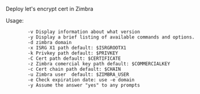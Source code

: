 Deploy let's encrypt cert in  Zimbra                          
                                                                       
Usage:                                                               
                                                           
            -v Display information about what version                             
            -y Display a brief listing of available commands and options. 
            -d zimbra domain                                              
            -x ISRG X1 path default: $ISRGROOTX1                          
            -k Privkey path default: $PRIVKEY                             
            -C Cert path default: $CERTIFICATE                            
            -z Zimbra comercial key path default: $COMMERCIALKEY          
            -c Cert chain path default: $CHAIN                            
            -u Zimbra user  default: $ZIMBRA_USER                         
            -e Check expiration date: use -e domain                       
            -y Assume the answer "yes" to any prompts                     
                                                                          
                                                                             
